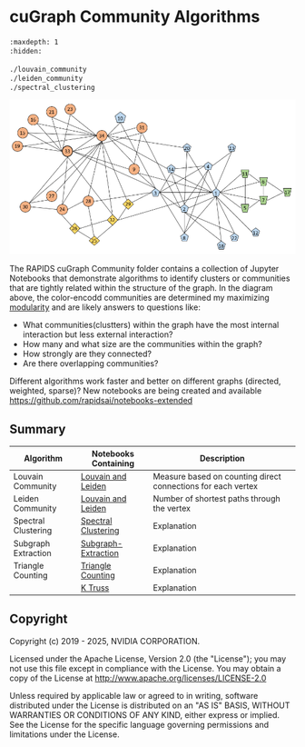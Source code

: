 
# cuGraph Community Algorithms

```{toctree}
:maxdepth: 1
:hidden:

./louvain_community
./leiden_community
./spectral_clustering
```

![Zachary Karate Community Graph](../../_static/zachary_graph_clusters.png)

The RAPIDS cuGraph Community folder contains a collection of Jupyter Notebooks that demonstrate algorithms to identify clusters or communities that are tightly related within the structure of the graph.  In the diagram above, the color-encodd communities are determined my maximizing [modularity](https://en.wikipedia.org/wiki/Modularity_(networks)) and are likely answers to questions like:

* What communities(clustters) within the graph  have the most internal interaction but less external interaction?
* How many and what size are the communities within the graph?
* How strongly are they connected?
* Are there overlapping communities?

Different algorithms work faster and better on different graphs (directed, weighted, sparse)? New notebooks are being created and available https://github.com/rapidsai/notebooks-extended

## Summary

|Algorithm          |Notebooks Containing                                                     |Description                                                  |
| --------------- | ------------------------------------------------------------ | ------------------------------------------------------------ |
|Louvain Community| [Louvain and Leiden](https://github.com/rapidsai/cugraph/blob/main/notebooks/algorithms/community/Louvain.ipynb)                  |Measure based on counting direct connections for each vertex|
|Leiden Community|[Louvain and Leiden](https://github.com/rapidsai/cugraph/blob/main/notebooks/algorithms/community/Louvain.ipynb)                    |Number of shortest paths through the vertex|
|Spectral Clustering|[Spectral Clustering](https://github.com/rapidsai/cugraph/blob/main/notebooks/algorithms/community/Spectral-Clustering.ipynb)|Explanation|
|Subgraph Extraction|[Subgraph-Extraction](https://github.com/rapidsai/cugraph/blob/main/notebooks/algorithms/community/Subgraph-Extraction.ipynb)|Explanation|
|Triangle Counting|[Triangle Counting](https://github.com/rapidsai/cugraph/blob/main/notebooks/algorithms/community/Triangle-Counting.ipynb)|Explanation|
||[K Truss](https://github.com/rapidsai/cugraph/blob/main/notebooks/algorithms/community/ktruss.ipynb)|Explanation|



## Copyright

Copyright (c) 2019 - 2025, NVIDIA CORPORATION.

Licensed under the Apache License, Version 2.0 (the "License");  you may not use this file except in compliance with the License. You may obtain a copy of the License at http://www.apache.org/licenses/LICENSE-2.0

Unless required by applicable law or agreed to in writing, software distributed under the License is distributed on an "AS IS" BASIS, WITHOUT WARRANTIES OR CONDITIONS OF ANY KIND, either express or implied. See the License for the specific language governing permissions and limitations under the License.